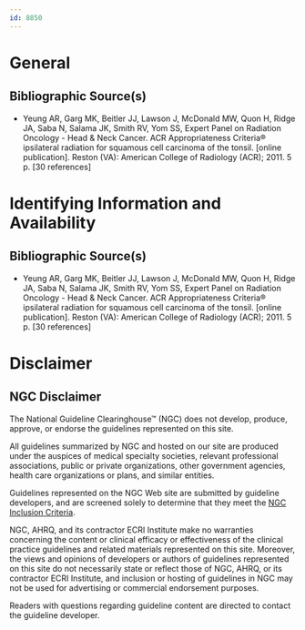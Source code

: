 ```yaml
---
id: 8850
---
```


# General

## Bibliographic Source(s)

- Yeung AR, Garg MK, Beitler JJ, Lawson J, McDonald MW, Quon H, Ridge JA, Saba N, Salama JK, Smith RV, Yom SS, Expert Panel on Radiation Oncology - Head & Neck Cancer. ACR Appropriateness Criteria® ipsilateral radiation for squamous cell carcinoma of the tonsil. [online publication]. Reston (VA): American College of Radiology (ACR); 2011. 5 p. [30 references]

# Identifying Information and Availability

## Bibliographic Source(s)

- Yeung AR, Garg MK, Beitler JJ, Lawson J, McDonald MW, Quon H, Ridge JA, Saba N, Salama JK, Smith RV, Yom SS, Expert Panel on Radiation Oncology - Head & Neck Cancer. ACR Appropriateness Criteria® ipsilateral radiation for squamous cell carcinoma of the tonsil. [online publication]. Reston (VA): American College of Radiology (ACR); 2011. 5 p. [30 references]

# Disclaimer

## NGC Disclaimer

The National Guideline Clearinghouse™ (NGC) does not develop, produce, approve, or endorse the guidelines represented on this site.

All guidelines summarized by NGC and hosted on our site are produced under the auspices of medical specialty societies, relevant professional associations, public or private organizations, other government agencies, health care organizations or plans, and similar entities.

Guidelines represented on the NGC Web site are submitted by guideline developers, and are screened solely to determine that they meet the [NGC Inclusion Criteria](/help-and-about/summaries/inclusion-criteria).

NGC, AHRQ, and its contractor ECRI Institute make no warranties concerning the content or clinical efficacy or effectiveness of the clinical practice guidelines and related materials represented on this site. Moreover, the views and opinions of developers or authors of guidelines represented on this site do not necessarily state or reflect those of NGC, AHRQ, or its contractor ECRI Institute, and inclusion or hosting of guidelines in NGC may not be used for advertising or commercial endorsement purposes.

Readers with questions regarding guideline content are directed to contact the guideline developer.

